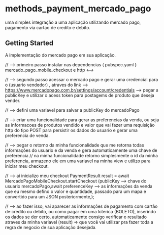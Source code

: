 # methods_payment_mercado_pago

uma simples integração a uma aplicação utilizando mercado pago, pagamento via cartao de credito e debito.

## Getting Started


A implementação do mercado pago em sua aplicação.

// --> primeiro passo instalar nas dependencias ( pubspec.yaml ) mercado_pago_mobile_checkout e http <-->

// --> segundo passo acessar o mercado pago e gerar uma credencial para o (usuario vendedor) , atraves do link --> https://www.mercadopago.com.br/settings/account/credentials --> pegar a publicKey e utilizar o acess token para postagems de produto que deseja vender.

// --> defini uma variavel para salvar a publicKey do mercadoPago

// --> criar uma funcionalidade para gerar as preferencias da venda, ou seja as informacoes de produtos vendido e valor que vai fazer uma requisição http do tipo POST para persistir os dados do usuario e gerar uma preferencia de venda.

// --> pegar o retorno da minha funcionalidade que me retorna todas informações do usuario e da venda e gera automaticamente uma chave de preferencia 
// na minha funcionalidade retorno simplesmente o id da minha preferencia, armazeno ele em uma variavel na minha view e utilizo para iniciar meu checkout.

// --> ai inicializo meu checkout PaymentResult result = await MercadoPagoMobileCheckout.startCheckout
(publicKey --> chave do usuario mercadoPago,await preferenceKey --> as informações da venda que eu mesmo defino o valor e quantidade, passado para um mapa e convertido
para um JSON posteriormente,);

// --> ao fazer isso, vai aparecer as informações de pagamento com cartão de credito ou debito, ou como pagar em uma loterica (BOLETO), inserindo os dados se der certo, 
automaticamente consigo verificar o resultado atraves da minha variavel (result) => que você vai utilizar pra fazer toda a regra de negocio de sua aplicação desejada.





